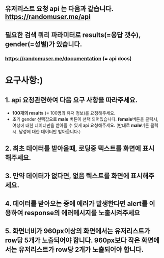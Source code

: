## 유저리스트 요청 api 는 다음과 같습니다. **https://randomuser.me/api**

## 필요한 검색 쿼리 파라미터로 results(=응답 갯수), gender(=성별)가 있습니다.

### **https://randomuser.me/documentation** (= api docs)

###

###

# 요구사항:)

## 1. api 요청관련하여 다음 요구 사항을 따라주세요.

- **100개의 results** (= 100명의 유저 정보)를 요청해주세요.
- 초기 gender 선택값으로 **male** 버튼이 선택 되어있습니다. **female**버튼을 클릭시, 여성에 대한 데이터만을 받아올 수 있게 api 요청해주세요. (반대로 **male**버튼 클릭시, 남성에 대한 데이터만 받아옵니다.)

## 2. 최초 데이터를 받아올때, **로딩중** 텍스트를 화면에 표시해주세요.

## 3. 만약 데이터가 없다면, **없음** 텍스트를 화면에 표시해주세요.

## 4. 데이터를 받아오는 중에 에러가 발생한다면 **alert**를 이용하여 **response**의 에러메시지를 노출시켜주세요

## 5. 화면너비가 **960px이상**의 화면에서는 유저리스트가 **row당 5개**가 노출되어야 합니다. **960px보다 작은** 화면에서는 유저리스트가 **row당 2개**가 노출되어야 합니다.
